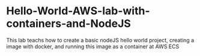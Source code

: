 # Hello-World-AWS-lab-with-containers-and-NodeJS
This lab teachs how to create a basic nodeJS hello world project, creating a image with docker, and running this image as a container at AWS ECS

